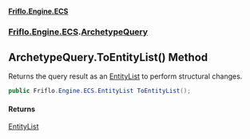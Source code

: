 #### [Friflo.Engine.ECS](index.md 'index')
### [Friflo.Engine.ECS](Friflo.Engine.ECS.md 'Friflo.Engine.ECS').[ArchetypeQuery](ArchetypeQuery.md 'Friflo.Engine.ECS.ArchetypeQuery')

## ArchetypeQuery.ToEntityList() Method

Returns the query result as an [EntityList](EntityList.md 'Friflo.Engine.ECS.EntityList') to perform structural changes.

```csharp
public Friflo.Engine.ECS.EntityList ToEntityList();
```

#### Returns
[EntityList](EntityList.md 'Friflo.Engine.ECS.EntityList')